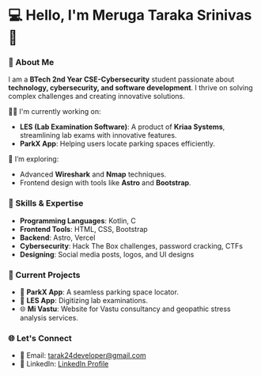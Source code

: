 # 💻 Hello, I'm Meruga Taraka Srinivas 👋  

### 🚀 About Me  
I am a **BTech 2nd Year CSE-Cybersecurity** student passionate about **technology, cybersecurity, and software development**. I thrive on solving complex challenges and creating innovative solutions.  

👨‍💻 I'm currently working on:  
- **LES (Lab Examination Software)**: A product of **Kriaa Systems**, streamlining lab exams with innovative features.  
- **ParkX App**: Helping users locate parking spaces efficiently.  

🎯 I’m exploring:  
- Advanced **Wireshark** and **Nmap** techniques.  
- Frontend design with tools like **Astro** and **Bootstrap**.  

### 🌟 Skills & Expertise  
- **Programming Languages**: Kotlin, C  
- **Frontend Tools**: HTML, CSS, Bootstrap  
- **Backend**: Astro, Vercel  
- **Cybersecurity**: Hack The Box challenges, password cracking, CTFs  
- **Designing**: Social media posts, logos, and UI designs  

### 📂 Current Projects  
- 🚗 **ParkX App**: A seamless parking space locator.  
- 🧪 **LES App**: Digitizing lab examinations.  
- 🌐 **Mi Vastu**: Website for Vastu consultancy and geopathic stress analysis services.  

### 🌐 Let's Connect  
- 📩 Email: [tarak24developer@gmail.com](mailto:tarak24developer@gmail.com)
- 💼 LinkedIn: [LinkedIn Profile](https://www.linkedin.com/in/taraka-srinivas-meruga)
